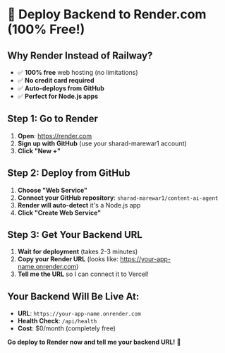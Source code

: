 # 🚀 Deploy Backend to Render.com (100% Free!)

## **Why Render Instead of Railway?**
- ✅ **100% free** web hosting (no limitations)
- ✅ **No credit card required**
- ✅ **Auto-deploys from GitHub**
- ✅ **Perfect for Node.js apps**

## **Step 1: Go to Render**
1. **Open**: https://render.com
2. **Sign up with GitHub** (use your sharad-marewar1 account)
3. **Click "New +"**

## **Step 2: Deploy from GitHub**
1. **Choose "Web Service"**
2. **Connect your GitHub repository**: `sharad-marewar1/content-ai-agent`
3. **Render will auto-detect** it's a Node.js app
4. **Click "Create Web Service"**

## **Step 3: Get Your Backend URL**
1. **Wait for deployment** (takes 2-3 minutes)
2. **Copy your Render URL** (looks like: https://your-app-name.onrender.com)
3. **Tell me the URL** so I can connect it to Vercel!

## **Your Backend Will Be Live At:**
- **URL**: `https://your-app-name.onrender.com`
- **Health Check**: `/api/health`
- **Cost**: $0/month (completely free)

**Go deploy to Render now and tell me your backend URL!** 🚀
